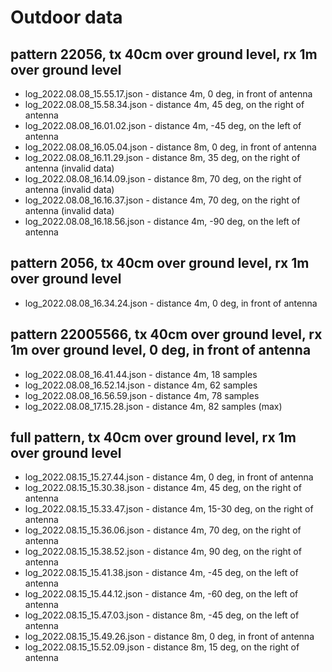 
# Outdoor data

## pattern 22056, tx 40cm over ground level, rx 1m over ground level

- log_2022.08.08_15.55.17.json - distance 4m, 0 deg, in front of antenna
- log_2022.08.08_15.58.34.json - distance 4m, 45 deg, on the right of antenna
- log_2022.08.08_16.01.02.json - distance 4m, -45 deg, on the left of antenna
- log_2022.08.08_16.05.04.json - distance 8m, 0 deg, in front of antenna
- log_2022.08.08_16.11.29.json - distance 8m, 35 deg, on the right of antenna (invalid data)
- log_2022.08.08_16.14.09.json - distance 8m, 70 deg, on the right of antenna (invalid data)
- log_2022.08.08_16.16.37.json - distance 4m, 70 deg, on the right of antenna (invalid data)
- log_2022.08.08_16.18.56.json - distance 4m, -90 deg, on the left of antenna

## pattern 2056, tx 40cm over ground level, rx 1m over ground level

- log_2022.08.08_16.34.24.json - distance 4m, 0 deg, in front of antenna

## pattern 22005566, tx 40cm over ground level, rx 1m over ground level, 0 deg, in front of antenna

- log_2022.08.08_16.41.44.json - distance 4m, 18 samples
- log_2022.08.08_16.52.14.json - distance 4m, 62 samples
- log_2022.08.08_16.56.59.json - distance 4m, 78 samples
- log_2022.08.08_17.15.28.json - distance 4m, 82 samples (max)

## full pattern, tx 40cm over ground level, rx 1m over ground level

- log_2022.08.15_15.27.44.json - distance 4m, 0 deg, in front of antenna
- log_2022.08.15_15.30.38.json - distance 4m, 45 deg, on the right of antenna
- log_2022.08.15_15.33.47.json - distance 4m, 15-30 deg, on the right of antenna
- log_2022.08.15_15.36.06.json - distance 4m, 70 deg, on the right of antenna
- log_2022.08.15_15.38.52.json - distance 4m, 90 deg, on the right of antenna
- log_2022.08.15_15.41.38.json - distance 4m, -45 deg, on the left of antenna
- log_2022.08.15_15.44.12.json - distance 4m, -60 deg, on the left of antenna
- log_2022.08.15_15.47.03.json - distance 8m, -45 deg, on the left of antenna
- log_2022.08.15_15.49.26.json - distance 8m, 0 deg, in front of antenna
- log_2022.08.15_15.52.09.json - distance 8m, 15 deg, on the right of antenna